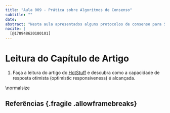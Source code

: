 ```yaml
---
title: "Aula 009 - Prática sobre Algoritmos de Consenso"
subtitle: ""
date: 
abstract: "Nesta aula apresentados alguns protocolos de consenso para Sistemas Distribuídos Tradicionais e para Blockchain. São apresentados os algoritmos de _Proof of Work_, _Proof of Stake_ e os protocolos tradicionais de _BFT_. Além disso são introduzidos protocolos mais recentes, como o _HotStuff_."
nocite: |
  [@178948620180101]
---
```


# Leitura do Capítulo de Artigo

1. Faça a leitura do artigo do [HotStuff](https://arxiv.org/pdf/1803.05069.pdf) e descubra como a capacidade de resposta otimista (optimistic responsiveness) é alcançada.

\normalsize

## Referências {.fragile .allowframebreaks}
